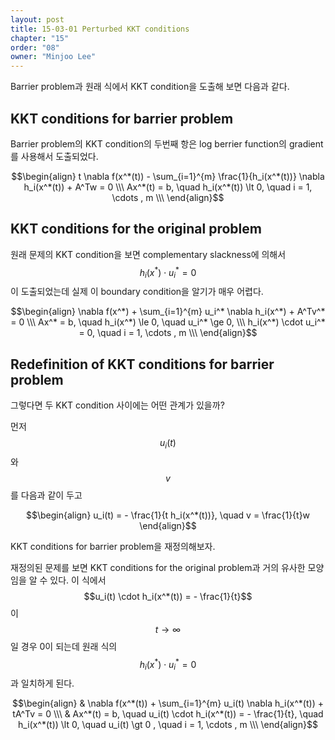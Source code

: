 ```yaml
---
layout: post
title: 15-03-01 Perturbed KKT conditions
chapter: "15"
order: "08"
owner: "Minjoo Lee"
---
```

Barrier problem과 원래 식에서 KKT condition을 도출해 보면 다음과 같다.
## KKT conditions for barrier problem
Barrier problem의 KKT condition의 두번째 항은 log berrier function의 gradient를 사용해서 도출되었다.
>
$$\begin{align}
t \nabla f(x^*(t)) - \sum_{i=1}^{m} \frac{1}{h_i(x^*(t))} \nabla h_i(x^*(t)) + A^Tw = 0  \\\ 
 Ax^*(t) = b, \quad h_i(x^*(t)) \lt 0, \quad i = 1, \cdots , m \\\
\end{align}$$

##  KKT conditions for the original problem
원래 문제의 KKT condition을 보면 complementary slackness에 의해서 $$h_i(x^*) \cdot u_i^* = 0$$이 도출되었는데 실제 이 boundary condition을 알기가 매우 어렵다.
>
$$\begin{align}
\nabla f(x^*) + \sum_{i=1}^{m} u_i^* \nabla h_i(x^*) + A^Tv^* = 0 \\\ 
Ax^* = b, \quad h_i(x^*) \le 0, \quad u_i^* \ge 0,   \\\ 
h_i(x^*) \cdot u_i^* = 0,  \quad i = 1, \cdots , m \\\
\end{align}$$


## Redefinition of KKT conditions for barrier problem
그렇다면 두 KKT condition 사이에는 어떤 관계가 있을까? 

먼저 $$u_i(t)$$와 $$v$$를 다음과 같이 두고 
>
$$\begin{align}
u_i(t) = - \frac{1}{t h_i(x^*(t))}, \quad v = \frac{1}{t}w
\end{align}$$

KKT conditions for barrier problem을 재정의해보자.

재정의된 문제를 보면 KKT conditions for the original problem과 거의 유사한 모양임을 알 수 있다. 이 식에서 $$u_i(t) \cdot   h_i(x^*(t)) = - \frac{1}{t}$$이 $$t \to \infty$$일 경우 0이 되는데 원래 식의 $$h_i(x^*) \cdot u_i^* = 0$$과 일치하게 된다.

>
$$\begin{align}
& \nabla f(x^*(t)) + \sum_{i=1}^{m} u_i(t) \nabla h_i(x^*(t)) + tA^Tv = 0  \\\ 
& Ax^*(t) = b, \quad u_i(t) \cdot   h_i(x^*(t)) = - \frac{1}{t}, \quad h_i(x^*(t)) \lt 0, \quad u_i(t) \gt 0 , \quad i = 1, \cdots , m \\\
\end{align}$$